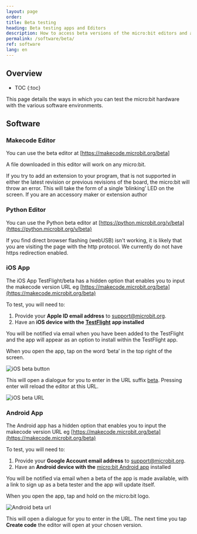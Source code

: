 ```yaml
---
layout: page
order:
title: Beta testing
heading: Beta testing apps and Editors  
description: How to access beta versions of the micro:bit editors and apps
permalink: /software/beta/
ref: software
lang: en
---
```

## Overview

* TOC
{:toc}

This page details the ways in which you can test the micro:bit hardware with the various software environments.

## Software

### Makecode Editor

You can use the beta editor at  [https://makecode.microbit.org/beta]

A file downloaded in this editor will work on any micro:bit.

If you try to add an extension to your program, that is not supported in either the latest revision or previous revisions of the board, the micro:bit will throw an error. This will take the form of a single ‘blinking’ LED on the screen. If you are an accessory maker or extension author

### Python Editor

You can use the Python beta editor at [https://python.microbit.org/v/beta](https://python.microbit.org/v/beta)

If you find direct browser flashing (webUSB) isn't working, it is likely that you are visiting the page with the http protocol. We currently do not have https redirection enabled.

### iOS App

The iOS App TestFlight/beta has a hidden option that enables you to input the makecode version URL eg  [https://makecode.microbit.org/beta](https://makecode.microbit.org/beta)

To test, you will need to:

1. Provide your **Apple ID email address** to support@microbit.org.
2. Have an **iOS device with the** [**TestFlight**](https://testflight.apple.com/) **app installed**

You will be notified via email when you have been added to the TestFlight and the app will appear as an option to install within the TestFlight app.

When you open the app, tap on the word ‘beta’ in the top right of the screen. 

![iOS beta button](/docs/software/assets/ios-beta-button.png)

This will open a dialogue for you to enter in the URL suffix [beta](https://makecode.microbit.org/beta). Pressing enter will reload the editor at this URL.

![iOS beta URL](/docs/software/assets/ios-beta-url.png)

### Android App

The Android app has a hidden option that enables you to input the makecode version URL eg  [https://makecode.microbit.org/beta](https://makecode.microbit.org/beta)

To test, you will need to:

1. Provide your **Google Account email address** to support@microbit.org.
2. Have an **Android device with the** [micro:bit Android app](https://play.google.com/store/apps/details?id=com.samsung.microbit) installed

You will be notified via email when a beta of the app is made available, with a link to sign up as a beta tester and the app will update itself.

When you open the app, tap and hold on the micro:bit logo.

![Android beta url](/docs/software/assets/android-beta-url.png)

This will open a dialogue for you to enter in the URL. The next time you tap **Create code** the editor will open at your chosen version.


